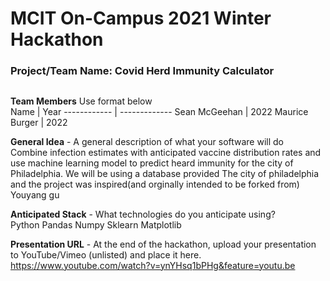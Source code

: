 # MCIT On-Campus 2021 Winter Hackathon  
### Project/Team Name: Covid Herd Immunity Calculator
##  



**Team Members**  Use format below  
Name | Year
------------ | -------------
Sean McGeehan | 2022
Maurice Burger | 2022


**General Idea**  - A general description of what your software will do  
Combine infection estimates with anticipated vaccine distribution rates and use machine learning model to predict heard immunity for the city of Philadelphia. We will be using a database provided The city of philadelphia and the project was inspired(and orginally intended to be forked from) Youyang gu

**Anticipated Stack** - What technologies do you anticipate using?  
Python
Pandas
Numpy
Sklearn
Matplotlib

**Presentation URL** - At the end of the hackathon, upload your presentation to YouTube/Vimeo (unlisted) and place it here.  
https://www.youtube.com/watch?v=ynYHsq1bPHg&feature=youtu.be
